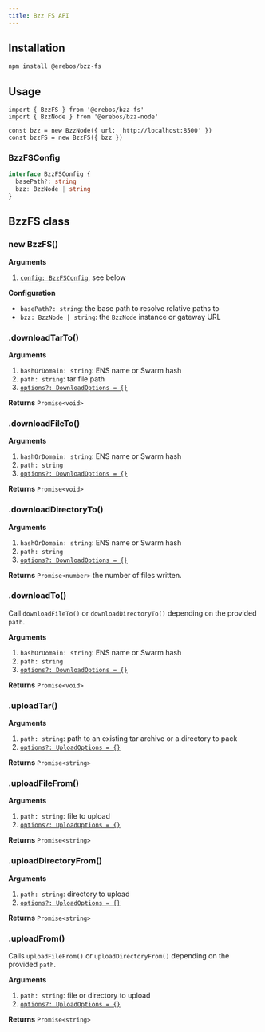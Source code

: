 ```yaml
---
title: Bzz FS API
---
```


## Installation

```sh
npm install @erebos/bzz-fs
```

## Usage

```javacript
import { BzzFS } from '@erebos/bzz-fs'
import { BzzNode } from '@erebos/bzz-node'

const bzz = new BzzNode({ url: 'http://localhost:8500' })
const bzzFS = new BzzFS({ bzz })
```

### BzzFSConfig

```typescript
interface BzzFSConfig {
  basePath?: string
  bzz: BzzNode | string
}
```

## BzzFS class

### new BzzFS()

**Arguments**

1.  [`config: BzzFSConfig`](#bzzfsconfig), see below

**Configuration**

- `basePath?: string`: the base path to resolve relative paths to
- `bzz: BzzNode | string`: the `BzzNode` instance or gateway URL

### .downloadTarTo()

**Arguments**

1.  `hashOrDomain: string`: ENS name or Swarm hash
1.  `path: string`: tar file path
1.  [`options?: DownloadOptions = {}`](#downloadoptions)

**Returns** `Promise<void>`

### .downloadFileTo()

**Arguments**

1.  `hashOrDomain: string`: ENS name or Swarm hash
1.  `path: string`
1.  [`options?: DownloadOptions = {}`](#downloadoptions)

**Returns** `Promise<void>`

### .downloadDirectoryTo()

**Arguments**

1.  `hashOrDomain: string`: ENS name or Swarm hash
1.  `path: string`
1.  [`options?: DownloadOptions = {}`](#downloadoptions)

**Returns** `Promise<number>` the number of files written.

### .downloadTo()

Call `downloadFileTo()` or `downloadDirectoryTo()` depending on the provided `path`.

**Arguments**

1.  `hashOrDomain: string`: ENS name or Swarm hash
1.  `path: string`
1.  [`options?: DownloadOptions = {}`](#downloadoptions)

**Returns** `Promise<void>`

### .uploadTar()

**Arguments**

1.  `path: string`: path to an existing tar archive or a directory to pack
1.  [`options?: UploadOptions = {}`](#uploadoptions)

**Returns** `Promise<string>`

### .uploadFileFrom()

**Arguments**

1.  `path: string`: file to upload
1.  [`options?: UploadOptions = {}`](#uploadoptions)

**Returns** `Promise<string>`

### .uploadDirectoryFrom()

**Arguments**

1.  `path: string`: directory to upload
1.  [`options?: UploadOptions = {}`](#uploadoptions)

**Returns** `Promise<string>`

### .uploadFrom()

Calls `uploadFileFrom()` or `uploadDirectoryFrom()` depending on the provided `path`.

**Arguments**

1.  `path: string`: file or directory to upload
1.  [`options?: UploadOptions = {}`](#uploadoptions)

**Returns** `Promise<string>`
